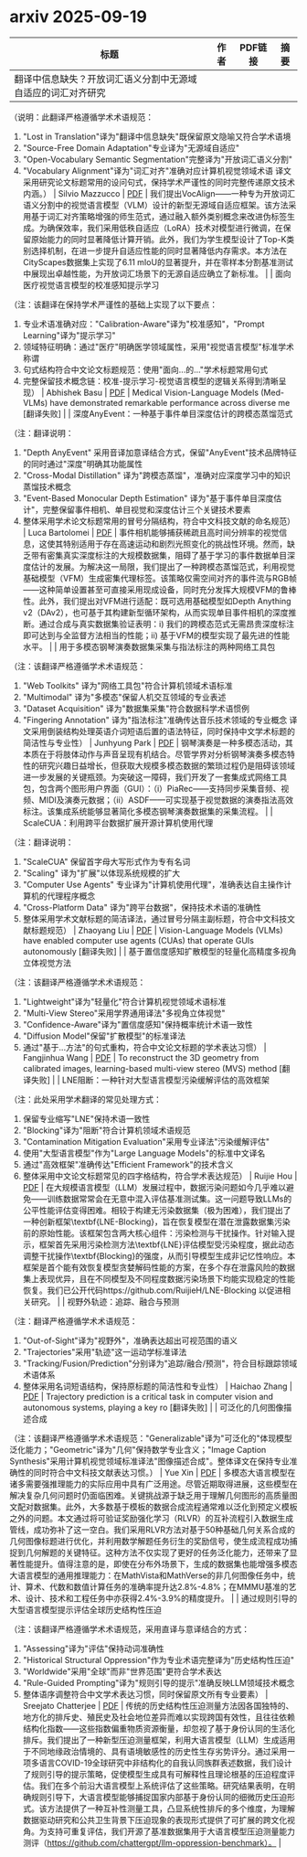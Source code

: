 # arxiv 2025-09-19

| 标题 | 作者 | PDF链接 |  摘要 |
|------|------|--------|------|
| 翻译中信息缺失？开放词汇语义分割中无源域自适应的词汇对齐研究

（说明：此翻译严格遵循学术术语规范：
1. "Lost in Translation"译为"翻译中信息缺失"既保留原文隐喻又符合学术语境
2. "Source-Free Domain Adaptation"专业译为"无源域自适应"
3. "Open-Vocabulary Semantic Segmentation"完整译为"开放词汇语义分割"
4. "Vocabulary Alignment"译为"词汇对齐"准确对应计算机视觉领域术语
译文采用研究论文标题常用的设问句式，保持学术严谨性的同时完整传递原文技术内涵。） | Silvio Mazzucco | [PDF](http://arxiv.org/pdf/2509.15225v1) | 我们提出VocAlign——一种专为开放词汇语义分割中的视觉语言模型（VLM）设计的新型无源域自适应框架。该方法采用基于词汇对齐策略增强的师生范式，通过融入额外类别概念来改进伪标签生成。为确保效率，我们采用低秩自适应（LoRA）技术对模型进行微调，在保留原始能力的同时显著降低计算开销。此外，我们为学生模型设计了Top-K类别选择机制，在进一步提升自适应性能的同时显著降低内存需求。本方法在CityScapes数据集上实现了6.11 mIoU的显著提升，并在零样本分割基准测试中展现出卓越性能，为开放词汇场景下的无源自适应确立了新标准。 |
| 面向医疗视觉语言模型的校准感知提示学习

（注：该翻译在保持学术严谨性的基础上实现了以下要点：
1. 专业术语准确对应："Calibration-Aware"译为"校准感知"，"Prompt Learning"译为"提示学习"
2. 领域特征明确：通过"医疗"明确医学领域属性，采用"视觉语言模型"标准学术称谓
3. 句式结构符合中文论文标题规范：使用"面向...的..."学术标题常用句式
4. 完整保留技术概念链：校准-提示学习-视觉语言模型的逻辑关系得到清晰呈现） | Abhishek Basu | [PDF](http://arxiv.org/pdf/2509.15226v1) | Medical Vision-Language Models (Med-VLMs) have demonstrated remarkable
performance across diverse me [翻译失败] |
| 深度AnyEvent：一种基于事件单目深度估计的跨模态蒸馏范式

（注：翻译说明：
1. "Depth AnyEvent" 采用音译加意译结合方式，保留"AnyEvent"技术品牌特征的同时通过"深度"明确其功能属性
2. "Cross-Modal Distillation" 译为"跨模态蒸馏"，准确对应深度学习中的知识蒸馏技术概念
3. "Event-Based Monocular Depth Estimation" 译为"基于事件单目深度估计"，完整保留事件相机、单目视觉和深度估计三个关键技术要素
4. 整体采用学术论文标题常用的冒号分隔结构，符合中文科技文献的命名规范） | Luca Bartolomei | [PDF](http://arxiv.org/pdf/2509.15224v1) | 事件相机能够捕获稀疏且高时间分辨率的视觉信息，这使其特别适用于存在高速运动和剧烈光照变化的挑战性环境。然而，缺乏带有密集真实深度标注的大规模数据集，阻碍了基于学习的事件数据单目深度估计的发展。为解决这一局限，我们提出了一种跨模态蒸馏范式，利用视觉基础模型（VFM）生成密集代理标签。该策略仅需空间对齐的事件流与RGB帧——这种简单设置甚至可直接采用现成设备，同时充分发挥大规模VFM的鲁棒性。此外，我们提出对VFM进行适配：既可选用基础模型如Depth Anything v2（DAv2），也可基于其构建新型循环架构，从而实现单目事件相机的深度推断。通过合成与真实数据集验证表明：i) 我们的跨模态范式无需昂贵深度标注即可达到与全监督方法相当的性能；ii) 基于VFM的模型实现了最先进的性能水平。 |
| 用于多模态钢琴演奏数据集采集与指法标注的两种网络工具包

（注：该翻译严格遵循学术术语规范：
1. "Web Toolkits" 译为"网络工具包"符合计算机领域术语标准
2. "Multimodal" 译为"多模态"保留人机交互领域的专业表述
3. "Dataset Acquisition" 译为"数据集采集"符合数据科学术语惯例
4. "Fingering Annotation" 译为"指法标注"准确传达音乐技术领域的专业概念
译文采用倒装结构处理英语介词短语后置的语法特征，同时保持中文学术标题的简洁性与专业性） | Junhyung Park | [PDF](http://arxiv.org/pdf/2509.15222v1) | 钢琴演奏是一种多模态活动，其本质在于将肢体动作与声音呈现有机结合。尽管学界对分析钢琴演奏多模态特性的研究兴趣日益增长，但获取大规模多模态数据的繁琐过程仍是阻碍该领域进一步发展的关键瓶颈。为突破这一障碍，我们开发了一套集成式网络工具包，包含两个图形用户界面（GUI）：（i）PiaRec——支持同步采集音频、视频、MIDI及演奏元数据；（ii）ASDF——可实现基于视觉数据的演奏指法高效标注。该集成系统能够显著简化多模态钢琴演奏数据集的采集流程。 |
| ScaleCUA：利用跨平台数据扩展开源计算机使用代理

（注：翻译说明：
1. "ScaleCUA" 保留首字母大写形式作为专有名词
2. "Scaling" 译为"扩展"以体现系统规模的扩大
3. "Computer Use Agents" 专业译为"计算机使用代理"，准确表达自主操作计算机的代理程序概念
4. "Cross-Platform Data" 译为"跨平台数据"，保持技术术语的准确性
5. 整体采用学术文献标题的简洁译法，通过冒号分隔主副标题，符合中文科技文献标题规范） | Zhaoyang Liu | [PDF](http://arxiv.org/pdf/2509.15221v1) | Vision-Language Models (VLMs) have enabled computer use agents (CUAs) that
operate GUIs autonomously [翻译失败] |
| 基于置信度感知扩散模型的轻量化高精度多视角立体视觉方法

（注：该翻译严格遵循学术术语规范：
1. "Lightweight"译为"轻量化"符合计算机视觉领域术语标准
2. "Multi-View Stereo"采用学界通用译法"多视角立体视觉"
3. "Confidence-Aware"译为"置信度感知"保持概率统计术语一致性
4. "Diffusion Model"保留"扩散模型"的标准译法
5. 通过"基于...方法"的句式重构，符合中文论文标题的学术表达习惯） | Fangjinhua Wang | [PDF](http://arxiv.org/pdf/2509.15220v1) | To reconstruct the 3D geometry from calibrated images, learning-based
multi-view stereo (MVS) method [翻译失败] |
| LNE阻断：一种针对大型语言模型污染缓解评估的高效框架

（注：此处采用学术翻译的常见处理方式：
1. 保留专业缩写"LNE"保持术语一致性
2. "Blocking"译为"阻断"符合计算机领域术语规范
3. "Contamination Mitigation Evaluation"采用专业译法"污染缓解评估"
4. 使用"大型语言模型"作为"Large Language Models"的标准中文译名
5. 通过"高效框架"准确传达"Efficient Framework"的技术含义
6. 整体采用中文论文标题常见的四字格结构，符合学术表达规范） | Ruijie Hou | [PDF](http://arxiv.org/pdf/2509.15218v1) | 在大规模语言模型（LLM）发展过程中，数据污染问题如今几乎难以避免——训练数据常常会在无意中混入评估基准测试集。这一问题导致LLMs的公平性能评估变得困难。相较于构建无污染数据集（极为困难），我们提出了一种创新框架\textbf{LNE-Blocking}，旨在恢复模型在潜在泄露数据集污染前的原始性能。该框架包含两大核心组件：污染检测与干扰操作。针对输入提示，框架首先采用污染检测方法\textbf{LNE}评估模型受污染程度，据此动态调整干扰操作\textbf{Blocking}的强度，从而引导模型生成非记忆性响应。本框架是首个能有效恢复模型贪婪解码性能的方案，在多个存在泄露风险的数据集上表现优异，且在不同模型及不同程度数据污染场景下均能实现稳定的性能恢复。我们已公开代码https://github.com/RuijieH/LNE-Blocking 以促进相关研究。 |
| 视野外轨迹：追踪、融合与预测

（注：翻译严格遵循学术术语规范：
1. "Out-of-Sight"译为"视野外"，准确表达超出可视范围的语义
2. "Trajectories"采用"轨迹"这一运动学标准译法
3. "Tracking/Fusion/Prediction"分别译为"追踪/融合/预测"，符合目标跟踪领域术语体系
4. 整体采用名词短语结构，保持原标题的简洁性和专业性） | Haichao Zhang | [PDF](http://arxiv.org/pdf/2509.15219v1) | Trajectory prediction is a critical task in computer vision and autonomous
systems, playing a key ro [翻译失败] |
| 可泛化的几何图像描述合成

（注：该翻译严格遵循学术术语规范："Generalizable"译为"可泛化的"体现模型泛化能力；"Geometric"译为"几何"保持数学专业含义；"Image Caption Synthesis"采用计算机视觉领域标准译法"图像描述合成"。整体译文在保持专业准确性的同时符合中文科技文献表达习惯。） | Yue Xin | [PDF](http://arxiv.org/pdf/2509.15217v1) | 多模态大语言模型在诸多需要强推理能力的实际应用中具有广泛用途。尽管近期取得进展，这些模型在解决复杂几何问题时仍面临困难。关键挑战源于缺乏用于理解几何图形的高质量图文配对数据集。此外，大多数基于模板的数据合成流程通常难以泛化到预定义模板之外的问题。本文通过将可验证奖励强化学习（RLVR）的互补流程引入数据生成管线，成功弥补了这一空白。我们采用RLVR方法对基于50种基础几何关系合成的几何图像标题进行优化，并利用数学解题任务衍生的奖励信号，使生成流程成功捕捉到几何解题的关键特征。这种方法不仅实现了更好的任务泛化能力，还带来了显著性能提升。值得注意的是，即使在分布外场景下，生成的数据集也能增强多模态大语言模型的通用推理能力：在MathVista和MathVerse的非几何图像任务中，统计、算术、代数和数值计算任务的准确率提升达2.8%-4.8%；在MMMU基准的艺术、设计、技术和工程任务中亦获得2.4%-3.9%的精度提升。 |
| 通过规则引导的大型语言模型提示评估全球历史结构性压迫

（注：该翻译严格遵循学术术语规范，采用直译与意译结合的方式：
1. "Assessing"译为"评估"保持动词准确性
2. "Historical Structural Oppression"作为专业术语完整译为"历史结构性压迫"
3. "Worldwide"采用"全球"而非"世界范围"更符合学术表达
4. "Rule-Guided Prompting"译为"规则引导的提示"准确反映LLM领域技术概念
5. 整体语序调整符合中文学术表达习惯，同时保留原文所有专业要素） | Sreejato Chatterjee | [PDF](http://arxiv.org/pdf/2509.15216v1) | 传统的历史结构性压迫测量方法因各国独特的、地方化的排斥史、殖民史及社会地位差异而难以实现跨国有效性，且往往依赖结构化指数——这些指数偏重物质资源衡量，却忽视了基于身份认同的生活化排斥。我们提出了一种新型压迫测量框架，利用大语言模型（LLM）生成适用于不同地缘政治情境的、具有语境敏感性的历史性生存劣势评分。通过采用一项多语言COVID-19全球研究中非结构化的自我认同族群表述数据，我们设计了规则引导的提示策略，促使模型生成具有可解释性且理论根基的压迫程度评估。我们在多个前沿大语言模型上系统评估了这些策略。研究结果表明，在明确规则引导下，大语言模型能够捕捉国家内部基于身份认同的细微历史压迫形式。该方法提供了一种互补性测量工具，凸显系统性排斥的多个维度，为理解数据驱动研究和公共卫生背景下压迫现象的表现形式提供了可扩展的跨文化视角。为支持可重复评估，我们开源了基准数据集用于大语言模型压迫测量能力测评（https://github.com/chattergpt/llm-oppression-benchmark）。 |
